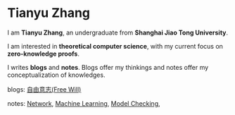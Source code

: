 # Tianyu Zhang

I am **Tianyu Zhang**, an undergraduate from **Shanghai Jiao Tong University**.

I am interested in **theoretical computer science**, with my current focus on **zero-knowledge proofs**.

I writes **blogs** and **notes**. 
Blogs offer my thinkings and notes offer my conceptualization of knowledges.

blogs: 
[自由意志(Free Will)](https://zhangtian-yu.github.io/blogs/free_will.pdf)

notes: 
[Network](https://zhangtian-yu.github.io/notes/network),
[Machine Learning](https://zhangtian-yu.github.io/notes/machine_learning),
[Model Checking](https://zhangtian-yu.github.io/notes/model_checking),